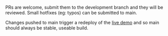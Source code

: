PRs are welcome, submit them to the development branch and they will be reviewed. Small hotfixes (eg: typos) can be submitted to main.

Changes pushed to main trigger a redeploy of the [live demo](https://github.com/markjamesm/zoltan#live-demo) and so main should always be stable, useable build. 
